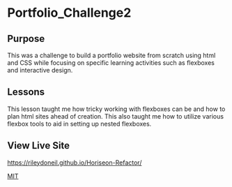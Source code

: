 # Portfolio_Challenge2

## Purpose

This was a challenge to build a portfolio website from scratch using html and CSS while focusing on specific learning activities such as flexboxes and interactive design.

## Lessons

This lesson taught me how tricky working with flexboxes can be and how to plan html sites ahead of creation. This also taught me how to utilize various flexbox tools to aid in setting up nested flexboxes.

## View Live Site

https://rileydoneil.github.io/Horiseon-Refactor/


[MIT](https://choosealicense.com/licenses/mit/)